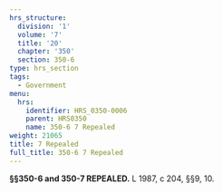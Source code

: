 ```yaml
---
hrs_structure:
  division: '1'
  volume: '7'
  title: '20'
  chapter: '350'
  section: 350-6
type: hrs_section
tags:
  - Government
menu:
  hrs:
    identifier: HRS_0350-0006
    parent: HRS0350
    name: 350-6 7 Repealed
weight: 21065
title: 7 Repealed
full_title: 350-6 7 Repealed
---
```

**§§350-6 and 350-7 REPEALED.** L 1987, c 204, §§9, 10.